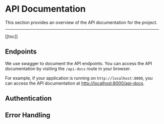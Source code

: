 # API Documentation

This section provides an overview of the API documentation for the project.

---

[[toc]]

## Endpoints

We use swagger to document the API endpoints. You can access the API documentation by visiting the `/api-docs` route in your browser.

For example, if your application is running on `http://localhost:8000`, you can access the API documentation at <http://localhost:8000/api-docs>.

## Authentication

## Error Handling
